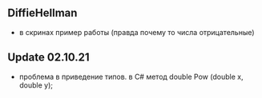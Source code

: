 ## DiffieHellman
- в скринах пример работы (правда почему то числа отрицательные)
## Update 02.10.21
- проблема в приведение типов. в С# метод double Pow (double x, double y);
